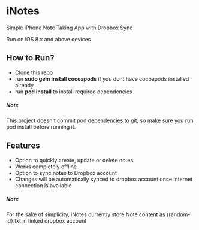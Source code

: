 # iNotes
Simple iPhone Note Taking App with Dropbox Sync

Run on iOS 8.x and above devices 

## How to Run?

- Clone this repo
- run **sudo gem install cocoapods** if you dont have cocoapods installed already
- run **pod install** to install required dependencies 

##### Note
This project doesn't commit pod dependencies to git, so make sure you run pod install before running it.

## Features

- Option to quickly create, update or delete notes 
- Works completely offline
- Option to sync notes to Dropbox account
- Changes will be automatically synced to dropbox account once internet connection is available 

##### Note 
For the sake of simplicity, iNotes currently store Note content as {random-id}.txt in linked dropbox account
